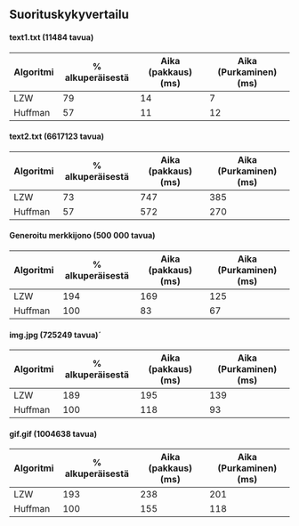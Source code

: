 ## Suorituskykyvertailu

#### text1.txt (11484 tavua)

| Algoritmi | % alkuperäisestä | Aika (pakkaus)(ms) | Aika (Purkaminen)(ms) |
| --------- | -----------------| ------------------ | --------------------- |
| LZW		| 79			   | 14			        | 7
| Huffman 	| 57			   | 11 			    | 12

		
#### text2.txt (6617123 tavua)

| Algoritmi | % alkuperäisestä | Aika (pakkaus)(ms) | Aika (Purkaminen)(ms) |
| --------- | -----------------| ------------------ | --------------------- |
| LZW		| 73			   | 747			    | 385
| Huffman 	| 57			   | 572 			    | 270

				
#### Generoitu merkkijono (500 000 tavua)

| Algoritmi | % alkuperäisestä | Aika (pakkaus)(ms) | Aika (Purkaminen)(ms) |
| --------- | -----------------| ------------------ | --------------------- |
| LZW		| 194			   | 169			    | 125
| Huffman 	| 100			   | 83 			    | 67


#### img.jpg	(725249 tavua)´

| Algoritmi | % alkuperäisestä | Aika (pakkaus)(ms) | Aika (Purkaminen)(ms) |
| --------- | -----------------| ------------------ | --------------------- |
| LZW		| 189			   | 195			    | 139
| Huffman 	| 100			   | 118 			    | 93

#### gif.gif (1004638 tavua)

| Algoritmi | % alkuperäisestä | Aika (pakkaus)(ms) | Aika (Purkaminen)(ms) |
| --------- | -----------------| ------------------ | --------------------- |
| LZW		| 193			   | 238			    | 201
| Huffman 	| 100			   | 155 			    | 118